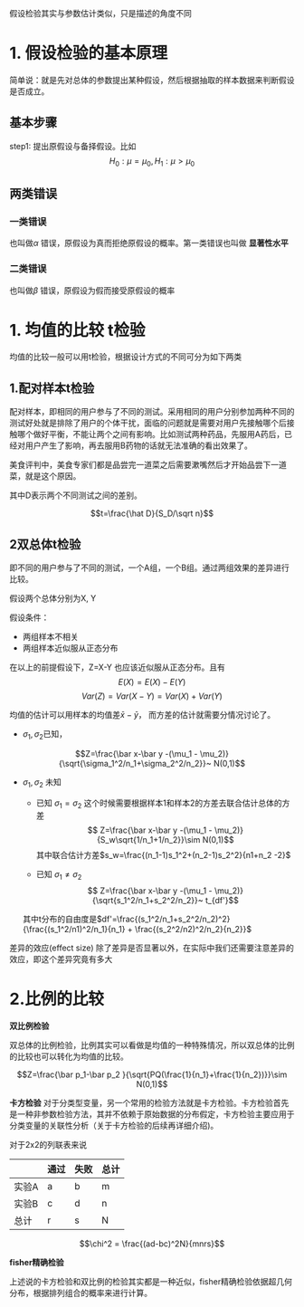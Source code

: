 假设检验其实与参数估计类似，只是描述的角度不同

# 1. 假设检验的基本原理
简单说：就是先对总体的参数提出某种假设，然后根据抽取的样本数据来判断假设是否成立。

## 基本步骤
step1: 提出原假设与备择假设。比如
$$ H_0: \mu =\mu_0, H_1: \mu  > \mu_0 $$


## 两类错误
### 一类错误
也叫做$\alpha$ 错误，原假设为真而拒绝原假设的概率。第一类错误也叫做 **显著性水平**

### 二类错误
也叫做$\beta$ 错误，原假设为假而接受原假设的概率



# 1. 均值的比较 t检验
均值的比较一般可以用t检验，根据设计方式的不同可分为如下两类

## 1.配对样本t检验

配对样本，即相同的用户参与了不同的测试。采用相同的用户分别参加两种不同的测试好处就是排除了用户的个体干扰，面临的问题就是需要对用户先接触哪个后接触哪个做好平衡，不能让两个之间有影响。比如测试两种药品，先服用A药后，已经对用户产生了影响，再去服用B药物的话就无法准确的看出效果了。

美食评判中，美食专家们都是品尝完一道菜之后需要漱嘴然后才开始品尝下一道菜，就是这个原因。

其中D表示两个不同测试之间的差别。

$$t=\frac{\hat D}{S_D/\sqrt n}$$


## 2双总体t检验

即不同的用户参与了不同的测试，一个A组，一个B组。通过两组效果的差异进行比较。

假设两个总体分别为X, Y

假设条件：

* 两组样本不相关
* 两组样本近似服从正态分布

在以上的前提假设下，Z=X-Y 也应该近似服从正态分布。且有
$$ E(X) = E(X)- E(Y)$$
$$ Var(Z) = Var(X-Y)= Var(X) + Var(Y)$$

均值的估计可以用样本的均值差$\bar x - \bar y$， 而方差的估计就需要分情况讨论了。


* $\sigma_1,\sigma_2$已知，

$$Z=\frac{\bar x-\bar y -(\mu_1 - \mu_2)}{\sqrt{\sigma_1^2/n_1+\sigma_2^2/n_2}}~ N(0,1)$$


* $\sigma_1,\sigma_2$ 未知
    * 已知 $\sigma_1=\sigma_2$
    这个时候需要根据样本1和样本2的方差去联合估计总体的方差
    $$ Z=\frac{\bar x-\bar y -(\mu_1 - \mu_2)}{S_w\sqrt{1/n_1+1/n_2}}\sim N(0,1)$$
    其中联合估计方差$s_w=\frac{(n_1-1)s_1^2+(n_2-1)s_2^2}{n1+n_2 -2}$
    
    * 已知 $\sigma_1\ne\sigma_2$
     $$ Z=\frac{\bar x-\bar y -(\mu_1 - \mu_2)}{\sqrt{s_1^2/n_1+s_2^2/n_2}}~ t_{df'}$$
     
     其中t分布的自由度是$df'=\frac{(s_1^2/n_1+s_2^2/n_2)^2}{\frac{(s_1^2/n1)^2/n_1}{n_1} + \frac{(s_2^2/n2)^2/n_2}{n_2}}$
     

差异的效应(effect size)
除了差异是否显著以外，在实际中我们还需要注意差异的效应，即这个差异究竟有多大


# 2.比例的比较

**双比例检验**

双总体的比例检验，比例其实可以看做是均值的一种特殊情况，所以双总体的比例的比较也可以转化为均值的比较。


$$Z=\frac{\bar p_1-\bar p_2 }{\sqrt{PQ(\frac{1}{n_1}+\frac{1}{n_2})}}\sim N(0,1)$$
  

**卡方检验**
对于分类型变量，另一个常用的检验方法就是卡方检验。卡方检验首先是一种非参数检验方法，其并不依赖于原始数据的分布假定，卡方检验主要应用于分类变量的关联性分析（关于卡方检验的后续再详细介绍)。

对于2x2的列联表来说

|   | 通过 | 失败 | 总计 |
| --- | --- | --- | --- |
| 实验A | a | b | m |
| 实验B | c | d | n |
| 总计 | r | s | N |


$$\chi^2 = \frac{(ad-bc)^2N}{mnrs}$$

**fisher精确检验**

上述说的卡方检验和双比例的检验其实都是一种近似，fisher精确检验依据超几何分布，根据排列组合的概率来进行计算。




